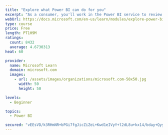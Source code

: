 ```yaml
---
title: "Explore what Power BI can do for you"
excerpt: "As a consumer, you'll work in the Power BI service to review and interact with content that has been shared with you. This module provides the foundational information that you need to work effectively in the Power BI service."
webUrl: https://docs.microsoft.com/en-us/learn/modules/explore-power-bi-service/
type: course
price: Free
length: PT1H9M
ratings:
  count: 8432
  average: 4.6730313
heat: 60

provider:
  name: Microsoft Learn
  domain: microsoft.com
  images:
    - url: /assets/images/organizations/microsoft.com-50x50.jpg
      width: 50
      height: 50

levels:
  - Beginner

topics:
  - Power BI

secured: "vEEsVD/k3RHmNR+bPGi7fgJicZiZeL+Kwd1eIVyY+l2dL8u+kx14/bday+Qyym87HBEQ2+pZ04OwzcLW5rDBL1SefIeYwsFvJIlC4ixGItRMSHoKiPOy+1/2myXIpkg1qqQU0TcYb2Yq67IaiNnhTlNIBq2kXkAvLzTo1xPYa+4ku9va/v5kymGcH7tX6CDZrXWyU57IKksVTyWeAFIVa7tVJ2flVYqPH7LQgDWQU9x3oU7gtoXXuG23STt6hRbcm5nw6fMemXzC2pe3JRhgl2PGZdzFNf+iTQPGgJd4FJk7e7vrcKnB3tvIEZnfgXKt8MBFCKdfq8X+hTb+mvYboGouyjogvCOkzWdS590ktuZir+1WpCuGR2HnbWi140pMNTm771LmfGNvspgRpAz0Vjw0VR5ozYINsDBBwWTdmI8=;i5bhzrdw0UTK970AUYQ7xQ=="
---
```


